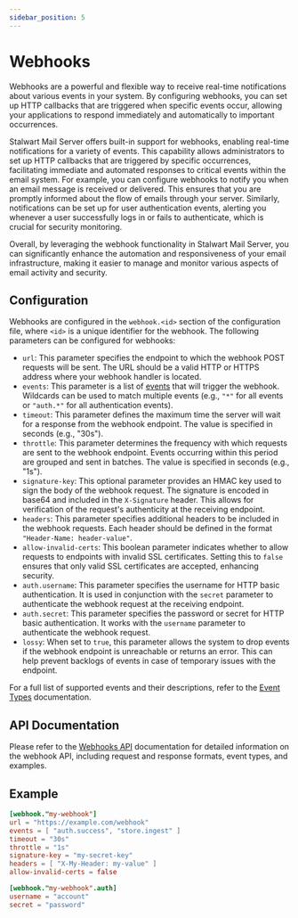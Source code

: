 ```yaml
---
sidebar_position: 5
---
```


# Webhooks 

Webhooks are a powerful and flexible way to receive real-time notifications about various events in your system. By configuring webhooks, you can set up HTTP callbacks that are triggered when specific events occur, allowing your applications to respond immediately and automatically to important occurrences.

Stalwart Mail Server offers built-in support for webhooks, enabling real-time notifications for a variety of events. This capability allows administrators to set up HTTP callbacks that are triggered by specific occurrences, facilitating immediate and automated responses to critical events within the email system. For example, you can configure webhooks to notify you when an email message is received or delivered. This ensures that you are promptly informed about the flow of emails through your server. Similarly, notifications can be set up for user authentication events, alerting you whenever a user successfully logs in or fails to authenticate, which is crucial for security monitoring.

Overall, by leveraging the webhook functionality in Stalwart Mail Server, you can significantly enhance the automation and responsiveness of your email infrastructure, making it easier to manage and monitor various aspects of email activity and security.

## Configuration

Webhooks are configured in the `webhook.<id>` section of the configuration file, where `<id>` is a unique identifier for the webhook. The following parameters can be configured for webhooks:

- `url`: This parameter specifies the endpoint to which the webhook POST requests will be sent. The URL should be a valid HTTP or HTTPS address where your webhook handler is located.
- `events`: This parameter is a list of [events](/docs/telemetry/events#event-types) that will trigger the webhook. Wildcards can be used to match multiple events (e.g., `"*"` for all events or `"auth.*"` for all authentication events).
- `timeout`: This parameter defines the maximum time the server will wait for a response from the webhook endpoint. The value is specified in seconds (e.g., "30s").
- `throttle`: This parameter determines the frequency with which requests are sent to the webhook endpoint. Events occurring within this period are grouped and sent in batches. The value is specified in seconds (e.g., "1s").
- `signature-key`: This optional parameter provides an HMAC key used to sign the body of the webhook request. The signature is encoded in base64 and included in the `X-Signature` header. This allows for verification of the request's authenticity at the receiving endpoint.
- `headers`: This parameter specifies additional headers to be included in the webhook requests. Each header should be defined in the format `"Header-Name: header-value"`.
- `allow-invalid-certs`: This boolean parameter indicates whether to allow requests to endpoints with invalid SSL certificates. Setting this to `false` ensures that only valid SSL certificates are accepted, enhancing security.
- `auth.username`: This parameter specifies the username for HTTP basic authentication. It is used in conjunction with the `secret` parameter to authenticate the webhook request at the receiving endpoint.
- `auth.secret`: This parameter specifies the password or secret for HTTP basic authentication. It works with the `username` parameter to authenticate the webhook request.
- `lossy`: When set to `true`, this parameter allows the system to drop events if the webhook endpoint is unreachable or returns an error. This can help prevent backlogs of events in case of temporary issues with the endpoint.

For a full list of supported events and their descriptions, refer to the [Event Types](/docs/telemetry/events#event-types) documentation.

## API Documentation

Please refer to the [Webhooks API](/docs/api/webhooks) documentation for detailed information on the webhook API, including request and response formats, event types, and examples.

## Example

```toml
[webhook."my-webhook"]
url = "https://example.com/webhook"
events = [ "auth.success", "store.ingest" ]
timeout = "30s"
throttle = "1s"
signature-key = "my-secret-key"
headers = [ "X-My-Header: my-value" ]
allow-invalid-certs = false

[webhook."my-webhook".auth]
username = "account"
secret = "password"
```